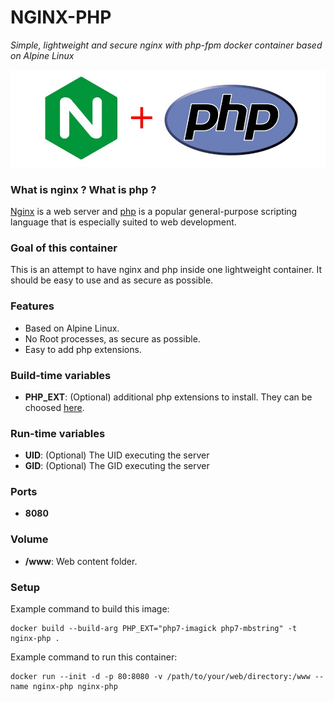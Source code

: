 NGINX-PHP
=========
*Simple, lightweight and secure nginx with php-fpm docker container based on Alpine Linux*

![nginx-php](nginxphp.png)

### What is nginx ? What is php ?
[Nginx](http://nginx.org/) is a web server and [php](http://php.net/) is a popular general-purpose scripting language that is especially suited to web development.

### Goal of this container
This is an attempt to have nginx and php inside one lightweight container. It should be easy to use and as secure as possible.

### Features
- Based on Alpine Linux.
- No Root processes, as secure as possible.
- Easy to add php extensions.

### Build-time variables
- **PHP_EXT**: (Optional) additional php extensions to install. They can be choosed [here](https://pkgs.alpinelinux.org/packages?name=php7-*).

### Run-time variables
- **UID**: (Optional) The UID executing the server
- **GID**: (Optional) The GID executing the server

### Ports
- **8080**

### Volume
- **/www**: Web content folder.

### Setup
Example command to build this image:
```
docker build --build-arg PHP_EXT="php7-imagick php7-mbstring" -t nginx-php .
```
Example command to run this container:
```
docker run --init -d -p 80:8080 -v /path/to/your/web/directory:/www --name nginx-php nginx-php
```
